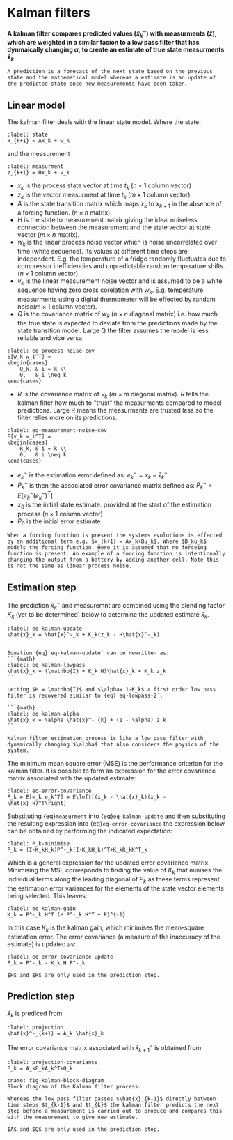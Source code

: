 # Kalman filters

**A kalman filter compares predicted values ($\hat{x}^-_k$) with measurments ($\hat{z}$), which are weighted in a similar fasion to a low pass filter that has dynmaically changing $\alpha$, to create an estimate of true state measurments $\hat{x}_k$**.

```{important} Terminology
A prediction is a forecast of the next state based on the previous state and the mathematical model whereas a estimate is an update of the predicted state once new measurements have been taken.
```

## Linear model

The kalman filter deals with the linear state model. Where the state:
```{math}
:label: state
x_{k+1} = Ax_k + w_k
```
and the measurement
```{math}
:label: measurment
z_{k+1} = Hx_k + v_k 
```
- $x_k$ is the process state vector at time $t_k$ ($n\times1$ column vector)
- $z_k$ is the vector measurment at time $t_k$ ($m\times1$ column vector). 
- $A$ is the state transition matrix which maps $x_k$ to $x_{k+1}$ in the absence of a forcing function. ($n\times n$ matrix). 
- $H$ is the state to measurement matrix giving the ideal noiseless connection between the measurement and the state vector at state vector ($m \times n$ matrix).
- $w_k$ is the linear process noise vector  which is noise uncorrelated over time (white sequence). Its values at different time steps are independent. E.g. the temperature of a fridge randomly fluctuates due to compressor inefficiencies and unpredictable random temperature shifts. ($n\times1$ column vector).
- $v_k$ is the linear measurement noise vector and is assumed to be a white sequence having zero cross corelation with $w_k$. E.g. temperature measurments using a digital thermometer will be effected by random noise($m\times1$ column vector).
- $Q$ is the covariance matrix of $w_k$ ($n\times n$ diagonal matrix) i.e. how much the true state is expected to deviate from the predictions made by the state transition model. Large Q the filter assumes the model is less reliable and vice versa.
```{math}
:label: eq-process-noise-cov
E[w_k w_i^T] = 
\begin{cases}
    Q_k, & i = k \\
    0,   & i \neq k
\end{cases}
```

- $R$ is the covariance matrix of $v_k$ ($m\times m$ diagonal matrix). $R$ tells the kalman filter how much to "trust" the measurments compared to model predictions. Large R means the measurments are trusted less so the filter relies more on its predictions.
```{math}
:label: eq-measurement-noise-cov
E[v_k v_i^T] = 
\begin{cases}
    R_k, & i = k \\
    0,   & i \neq k
\end{cases}
```
- $e^-_k$ is the estimation error defined as: $e^-_k = x_k-\hat{x}^-_k$
- $P^-_k$ is then the associated error covariance matrix defined as: $P^-_k =E[e^-_k(e^-_k)^T]$
- $x_0$ is the initial state estimate. provided at the start of the estimation process ($n \times 1$ column vector)
- $P_0$ is the initial error estimate

  
```{note}
When a forcing function is present the systems evolutions is effected by an additional term e.g. $x_{k+1} = Ax_k+Bu_k$. Where $B_ku_k$ models the forcing function. Here it is assumed that no forceing function is present. An example of a forcing function is intentionally changing the output from a battery by adding another cell. Note this is not the same as linear process noise.
```

## Estimation step
The prediction $\hat{x}^-_k$ and measuremnt are combined using the blending factor $K_k$ (yet to be determined) below to determine the updated estimate $\hat{x}_k$.

```{math}
:label: eq-kalman-update
\hat{x}_k = \hat{x}^-_k + K_k(z_k - H\hat{x}^-_k)
```

````{admonition} Asside: Connection between kalman filter and low pass filter

Equation {eq}`eq-kalman-update` can be rewritten as:
```{math}
:label: eq-kalman-lowpass
\hat{x}_k = (\mathbb{I} + K_k H)\hat{x}_k + K_k z_k
```

Letting $H = \mathbb{I}$ and $\alpha= 1-K_k$ a first order low pass filter is recovered similar to {eq}`eq-lowpass-2`.

```{math}
:label: eq-kalman-alpha
\hat{x}_k = \alpha \hat{x}^-_{k} + (1 - \alpha) z_k
```

Kalman filter estimation process is like a low pass filter with dynamically changing $\alpha$ that also considers the physics of the system.
````

The minimum mean square error (MSE) is the performance criterion for the kalman filter. It is possible to form an expression for the error covariance matrix associated with the updated estimate:

```{math}
:label: eq-error-covariance
P_k = E[e_k e_k^T] = E\left[(x_k - \hat{x}_k)(x_k - \hat{x}_k)^T\right]
```
Substituting {eq}`measurment` into {eq}`eq-kalman-update` and then substituting the resulting expression into {eq}`eq-error-covariance` the expression below can be obtained by performing the indicated expectation:

```{math}
:label: P_k-minimise
P_k = (I-K_kH_k)P^-_k(I-K_kH_k)^T+K_kR_kK^T_k
```
Which is a general expression for the updated error covariance matrix. Minimising the MSE corresponds to finding the value of $K_k$ that minises the individual terms along the leading diagonal of $P_k$ as these terms represent the estimation error variances for the elements of the state vector elements being selected. This leaves: 

```{math}
:label: eq-kalman-gain
K_k = P^-_k H^T (H P^-_k H^T + R)^{-1}
```
In this case $K_k$ is the kalman gain, which minimises the mean-square estimation error. The error covariance (a measure of the inaccuracy of the estimate) is updated as:

```{math}
:label: eq-error-covariance-update
P_k = P^-_k - K_k H P^-_k
```
```{note}
$H$ and $R$ are only used in the prediction step.
```

## Prediction step
$\hat{x}_k$ is prediced from:

```{math}
:label: projection
\hat{x}^-_{k+1} = A_k \hat{x}_k
```

The error covariance matrix associated with $\hat{x}^-_{k+1}$ is obtained from 

```{math}
:label: projection-covariance
P_k = A_kP_kA_k^T+Q_k
```


```{figure} image.png
:name: fig-kalman-block-diagram
Block diagram of the Kalman filter process.
```

```{note} 
Whereas the low pass filter passes $\hat{x}_{k-1}$ directly between time steps $t_{k-1}$ and $t_{k}$ the kalman filter predicts the next step before a measurement is carried out to produce and compares this with the measurement to give new estimate.
```

```{note}
$A$ and $Q$ are only used in the prediction step.
```